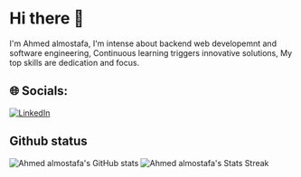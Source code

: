 # Hi there 👋
I'm Ahmed almostafa, I'm intense about backend web developemnt and software engineering, Continuous learning triggers innovative solutions, My top skills are dedication and focus.

## 🌐 Socials:
[![LinkedIn](https://img.shields.io/badge/LinkedIn-%230077B5.svg?logo=linkedin&logoColor=white)](https://www.linkedin.com/in/ahmed-almostafa-omer/) 
## Github status 
![Ahmed almostafa's GitHub stats](https://github-readme-stats.vercel.app/api?username=darkmedo20&theme=dark&show_icons=true&hide_border=false)
![Ahmed almostafa's Stats Streak](https://github-readme-streak-stats.herokuapp.com/?user=darkmedo20&theme=dark&hide_border=false)
<!-- ![Top Langs](https://github-readme-stats.vercel.app/api/top-langs/?username=darkmedo20&theme=dark&hide_border=false&layout=compact) -->
